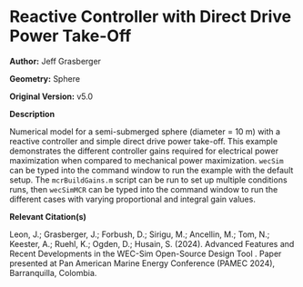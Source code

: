 # Reactive Controller with Direct Drive Power Take-Off

**Author:**	Jeff Grasberger 

**Geometry:**	Sphere

**Original Version:** v5.0 

**Description**

Numerical model for a semi-submerged sphere (diameter = 10 m) with a reactive controller and simple direct drive power take-off. This example demonstrates the different controller gains required for electrical power maximization when compared to mechanical power maximization. `wecSim` can be typed into the command window to run the example with the default setup. The `mcrBuildGains.m` script can be run to set up multiple conditions runs, then `wecSimMCR` can be typed into the command window to run the different cases with varying proportional and integral gain values.

**Relevant Citation(s)**

Leon, J.; Grasberger, J.; Forbush, D.; Sirigu, M.; Ancellin, M.; Tom, N.; Keester, A.; Ruehl, K.; Ogden, D.; Husain, S. (2024). Advanced Features and Recent Developments in the WEC-Sim Open-Source Design Tool . Paper presented at Pan American Marine Energy Conference (PAMEC 2024), Barranquilla, Colombia.
